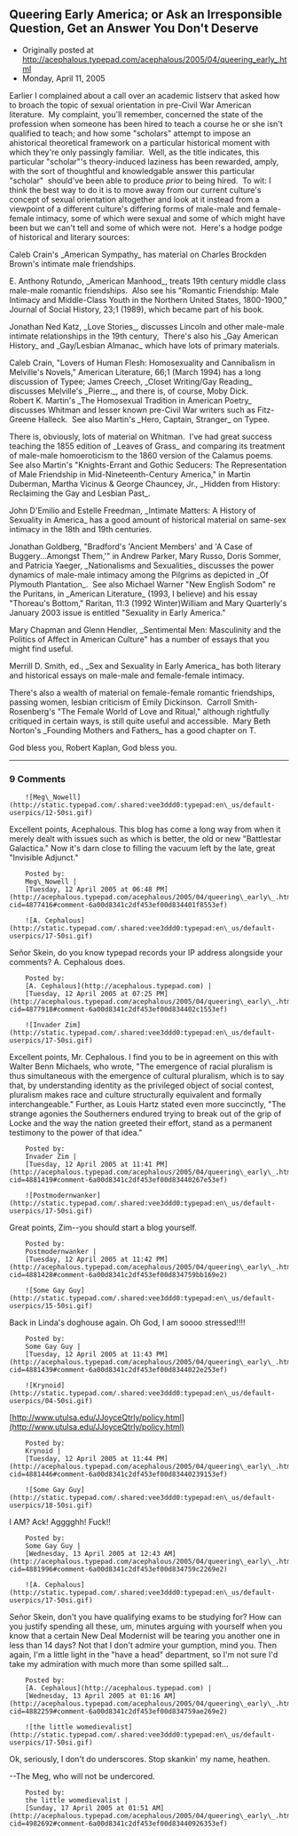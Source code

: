 ## Queering Early America; or Ask an Irresponsible Question, Get an Answer You Don't Deserve

 * Originally posted at http://acephalous.typepad.com/acephalous/2005/04/queering_early_.html
 * Monday, April 11, 2005



Earlier I complained about a call over an academic listserv that asked how to broach the topic of sexual orientation in pre-Civil War American literature.  My complaint, you'll remember, concerned the state of the profession when someone has been hired to teach a course he or she isn't qualified to teach; and how some "scholars" attempt to impose an ahistorical theoretical framework on a particular historical moment with which they're only passingly familiar.  Well, as the title indicates, this particular "scholar"'s theory-induced laziness has been rewarded, amply, with the sort of thoughtful and knowledgable answer this particular "scholar"  should've been able to produce _prior_ to being hired.  To wit:
I think the best way to do it is to move away from our current culture's concept of sexual orientation altogether and look at it instead from a viewpoint of a different culture's differing forms of male-male and female-female intimacy, some of which were sexual and some of which might have been but we can't tell and some of which were not.  Here's a hodge podge of historical and literary sources:

Caleb Crain's \_American Sympathy\_ has material on Charles Brockden Brown's intimate male friendships.

E. Anthony Rotundo, \_American Manhood\_, treats 19th century middle class male-male romantic friendships.  Also see his "Romantic Friendship: Male Intimacy and Middle-Class Youth in the Northern United States, 1800-1900," Journal of Social History, 23;1 (1989), which became part of his book.

Jonathan Ned Katz, \_Love Stories\_, discusses Lincoln and other male-male intimate relationships in the 19th century,  There's also his \_Gay American History\_ and \_Gay/Lesbian Almanac\_ which have lots of primary materials.

Caleb Crain, "Lovers of Human Flesh: Homosexuality and Cannibalism in Melville's Novels," American Literature, 66;1 (March 1994) has a long discussion of Typee; James Creech, \_Closet Writing/Gay Reading\_ discusses Melville's \_Pierre.\_, and there is, of course, Moby Dick.  
Robert K. Martin's \_The Homosexual Tradition in American Poetry\_ discusses Whitman and lesser known pre-Civil War writers such as Fitz-Greene Halleck.  See also Martin's \_Hero, Captain, Stranger\_ on Typee.

There is, obviously, lots of material on Whitman.  I've had great success teaching the 1855 edition of \_Leaves of Grass\_ and comparing its treatment of male-male homoeroticism to the 1860 version of the Calamus poems.  See also Martin's "Knights-Errant and Gothic Seducers: The Representation of Male Friendship in Mid-Nineteenth-Century America," in Martin Duberman, Martha Vicinus & George Chauncey, Jr., \_Hidden from History: Reclaiming the Gay and Lesbian Past\_.

John D'Emilio and Estelle Freedman, \_Intimate Matters: A History of Sexuality in America\_ has a good amount of historical material on same-sex intimacy in the 18th and 19th centuries.

Jonathan Goldberg, "Bradford's 'Ancient Members' and 'A Case of Buggery...Amongst Them,'" in Andrew Parker, Mary Russo, Doris Sommer, and Patricia Yaeger, \_Nationalisms and Sexualities\_ discusses the power dynamics of male-male intimacy among the Pilgrims as depicted in \_Of Plymouth Plantation\_.  See also Michael Warner "New English Sodom" re the Puritans, in \_American Literature\_ (1993, I believe) and his essay "Thoreau's Bottom," Raritan, 11:3 (1992 Winter)William and Mary Quarterly's January 2003 issue is entitled "Sexuality in Early America."

Mary Chapman and Glenn Hendler, \_Sentimental Men: Masculinity and the Politics of Affect in American Culture" has a number of essays that you might find useful.

Merrill D. Smith, ed., \_Sex and Sexuality in Early America\_ has both literary and historical essays on male-male and female-female intimacy.

There's also a wealth of material on female-female romantic friendships, passing women, lesbian criticism of Emily Dickinson.  Carroll Smith-Rosenberg's "The Female World of Love and Ritual," although rightfully critiqued in certain ways, is still quite useful and accessible.  Mary Beth Norton's \_Founding Mothers and Fathers\_ has a good chapter on T.

God bless you, Robert Kaplan, God bless you.

		

* * *

### 9 Comments 

		

                
[]()

	

		![Meg\_Nowell](http://static.typepad.com/.shared:vee3ddd0:typepad:en\_us/default-userpics/12-50si.gif)
	

	

		

Excellent points, Acephalous.  This blog has come a long way from when it merely dealt with issues such as which is better, the old or new "Battlestar Galactica."  Now it's darn close to filling the vacuum left by the late, great "Invisible Adjunct."

	

		Posted by:
		Meg\_Nowell |
		[Tuesday, 12 April 2005 at 06:48 PM](http://acephalous.typepad.com/acephalous/2005/04/queering\_early\_.html?cid=4877416#comment-6a00d8341c2df453ef00d834401f8553ef)

[]()

	

		![A. Cephalous](http://static.typepad.com/.shared:vee3ddd0:typepad:en\_us/default-userpics/17-50si.gif)
	

	

		

Señor Skein, do you know typepad records your IP address alongside your comments?   A. Cephalous does.  

	

		Posted by:
		[A. Cephalous](http://acephalous.typepad.com) |
		[Tuesday, 12 April 2005 at 07:25 PM](http://acephalous.typepad.com/acephalous/2005/04/queering\_early\_.html?cid=4877918#comment-6a00d8341c2df453ef00d834402c1553ef)

[]()

	

		![Invader Zim](http://static.typepad.com/.shared:vee3ddd0:typepad:en\_us/default-userpics/17-50si.gif)
	

	

		

Excellent points, Mr. Cephalous.  I find you to be in agreement on this with Walter Benn Michaels, who wrote, "The emergence of racial pluralism is thus simultaneous with the emergence of cultural pluralism, which is to say that, by understanding identity as the privileged object of social contest, pluralism makes race and culture structurally equivalent and formally interchangeable."  Further, as Louis Hartz stated even more succinctly, "The strange agonies the Southerners endured trying to break out of the grip of Locke and the way the nation greeted their effort, stand as a permanent testimony to the power of that idea."

	

		Posted by:
		Invader Zim |
		[Tuesday, 12 April 2005 at 11:41 PM](http://acephalous.typepad.com/acephalous/2005/04/queering\_early\_.html?cid=4881419#comment-6a00d8341c2df453ef00d83440267e53ef)

[]()

	

		![Postmodernwanker](http://static.typepad.com/.shared:vee3ddd0:typepad:en\_us/default-userpics/17-50si.gif)
	

	

		

Great points, Zim--you should start a blog yourself.

	

		Posted by:
		Postmodernwanker |
		[Tuesday, 12 April 2005 at 11:42 PM](http://acephalous.typepad.com/acephalous/2005/04/queering\_early\_.html?cid=4881428#comment-6a00d8341c2df453ef00d834759bb169e2)

[]()

	

		![Some Gay Guy](http://static.typepad.com/.shared:vee3ddd0:typepad:en\_us/default-userpics/15-50si.gif)
	

	

		

Back in Linda's doghouse again.  Oh God, I am soooo stressed!!!!

	

		Posted by:
		Some Gay Guy |
		[Tuesday, 12 April 2005 at 11:43 PM](http://acephalous.typepad.com/acephalous/2005/04/queering\_early\_.html?cid=4881439#comment-6a00d8341c2df453ef00d8344022e253ef)

[]()

	

		![Krynoid](http://static.typepad.com/.shared:vee3ddd0:typepad:en\_us/default-userpics/04-50si.gif)
	

	

		

[http://www.utulsa.edu/JJoyceQtrly/policy.html](http://www.utulsa.edu/JJoyceQtrly/policy.html)

	

		Posted by:
		Krynoid |
		[Tuesday, 12 April 2005 at 11:44 PM](http://acephalous.typepad.com/acephalous/2005/04/queering\_early\_.html?cid=4881446#comment-6a00d8341c2df453ef00d83440239153ef)

[]()

	

		![Some Gay Guy](http://static.typepad.com/.shared:vee3ddd0:typepad:en\_us/default-userpics/18-50si.gif)
	

	

		

I AM? Ack! Agggghh! Fuck!!

	

		Posted by:
		Some Gay Guy |
		[Wednesday, 13 April 2005 at 12:43 AM](http://acephalous.typepad.com/acephalous/2005/04/queering\_early\_.html?cid=4881996#comment-6a00d8341c2df453ef00d834759c2269e2)

[]()

	

		![A. Cephalous](http://static.typepad.com/.shared:vee3ddd0:typepad:en\_us/default-userpics/17-50si.gif)
	

	

		

Señor Skein, don't you have qualifying exams to be studying for?  How can you justify spending all these, um, minutes arguing with yourself when you know that a certain New Deal Modernist will be tearing you another one in less than 14 days?  Not that I don't admire your gumption, mind you.  Then again, I'm a little light in the "have a head" department, so I'm not sure I'd take my admiration with much more than some spilled salt...

	

		Posted by:
		[A. Cephalous](http://acephalous.typepad.com) |
		[Wednesday, 13 April 2005 at 01:16 AM](http://acephalous.typepad.com/acephalous/2005/04/queering\_early\_.html?cid=4882259#comment-6a00d8341c2df453ef00d834759ae269e2)

[]()

	

		![the little womedievalist](http://static.typepad.com/.shared:vee3ddd0:typepad:en\_us/default-userpics/17-50si.gif)
	

	

		

Ok, seriously, I don't do underscores. Stop skankin' my name, heathen.   

--The Meg, who will not be undercored.

	

		Posted by:
		the little womedievalist |
		[Sunday, 17 April 2005 at 01:51 AM](http://acephalous.typepad.com/acephalous/2005/04/queering\_early\_.html?cid=4982692#comment-6a00d8341c2df453ef00d83440926353ef)

		

        